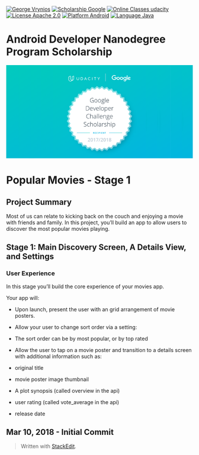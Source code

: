﻿[![George Vrynios](https://img.shields.io/badge/George-Vrynios-1d408b.svg)](https://www.linkedin.com/in/george-vrynios/) [![Scholarship Google](https://img.shields.io/badge/scholarship-Google-brightgreen.svg)](https://www.google.com) [![Online Classes udacity](https://img.shields.io/badge/online%20classes-Udacity-ff69b4.svg)](https://www.udacity.com) [![License Apache 2.0](https://img.shields.io/badge/license-Apache%202.0-green.svg)](https://github.com/fjoglar/android-dev-challenge/blob/master/LICENSE.txt) [![Platform Android](https://img.shields.io/badge/platform-Android-blue.svg)](https://www.android.com) [![Language Java](https://img.shields.io/badge/language-Java-orange.svg)](https://www.java.com)

# Android Developer Nanodegree Program Scholarship

![Android Developer Nanodegree Program Scholarship badge](https://raw.githubusercontent.com/kalxasath/Popular-Movies-Stage-1/master/assets/android-dev-challenge-badge.png)


# Popular Movies - Stage 1

## Project Summary
Most of us can relate to kicking back on the couch and enjoying a movie with friends and family. In this project, you’ll build an app to allow users to discover the most popular movies playing.

## Stage 1: Main Discovery Screen, A Details View, and Settings


### User Experience

In this stage you’ll build the core experience of your movies app.

Your app will:

-   Upon launch, present the user with an grid arrangement of movie posters.
-   Allow your user to change sort order via a setting:

-   The sort order can be by most popular, or by top rated

-   Allow the user to tap on a movie poster and transition to a details screen with additional information such as:

-   original title
-   movie poster image thumbnail
-   A plot synopsis (called overview in the api)
-   user rating (called vote_average in the api)
-   release date

## Mar 10, 2018 - Initial Commit

> Written with [StackEdit](https://stackedit.io/).
